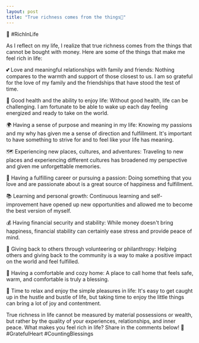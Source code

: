 ```yaml
---
layout: post
title: "True richness comes from the things🌟"
---
```


🌟 #RichInLife 

As I reflect on my life, I realize that true richness comes from the things that cannot be bought with money. Here are some of the things that make me feel rich in life:

💕 Love and meaningful relationships with family and friends: Nothing compares to the warmth and support of those closest to us. I am so grateful for the love of my family and the friendships that have stood the test of time.

🌟 Good health and the ability to enjoy life: Without good health, life can be challenging. I am fortunate to be able to wake up each day feeling energized and ready to take on the world.

🌍 Having a sense of purpose and meaning in my life: Knowing my passions and my why has given me a sense of direction and fulfillment. It's important to have something to strive for and to feel like your life has meaning.

🗺️ Experiencing new places, cultures, and adventures: Traveling to new places and experiencing different cultures has broadened my perspective and given me unforgettable memories.

🌈 Having a fulfilling career or pursuing a passion: Doing something that you love and are passionate about is a great source of happiness and fulfillment.

📚 Learning and personal growth: Continuous learning and self-improvement have opened up new opportunities and allowed me to become the best version of myself.

💰 Having financial security and stability: While money doesn't bring happiness, financial stability can certainly ease stress and provide peace of mind.

🙏 Giving back to others through volunteering or philanthropy: Helping others and giving back to the community is a way to make a positive impact on the world and feel fulfilled.

🏡 Having a comfortable and cozy home: A place to call home that feels safe, warm, and comfortable is truly a blessing.

🌿 Time to relax and enjoy the simple pleasures in life: It's easy to get caught up in the hustle and bustle of life, but taking time to enjoy the little things can bring a lot of joy and contentment.

True richness in life cannot be measured by material possessions or wealth, but rather by the quality of your experiences, relationships, and inner peace. What makes you feel rich in life? Share in the comments below! 🌟 #GratefulHeart #CountingBlessings